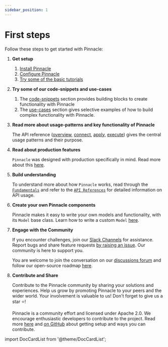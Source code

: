 ```yaml
---
sidebar_position: 1
---
```


# First steps

Follow these steps to get started with Pinnacle:

1. **Get setup**
     
    1. [Install Pinnacle](./installation.md)
    2. [Configure Pinnacle](./configuration.md)
    3. [Try some of the basic tutorials](../tutorials/intro.md)

2. **Try some of our code-snippets and use-cases**

    1. The [code-snippets](../code_snippets) section provides building blocks to create functionality with Pinnacle
    2. The [use-cases](../use_cases) section gives selective examples of how to build complex functionality with Pinnacle.

3. **Read more about usage-patterns and key functionality of Pinnacle**

    The API reference ([overview](../core_api/), [connect](../connect_api/), [apply](../apply_api/), [execute](../execute_api/)) gives
    the central usage patterns and their purpose.

4. **Read about production features**

    `Pinnacle` was designed with production specifically in mind. Read more about this [here](../production/).

5. **Build understanding**

    To understand more about how `Pinnacle` works, read through the [`Fundamentals`](../fundamentals/glossary) and refer to the [`API References`](https://docs.pinnacle.io/apidocs/source/pinnacle.html) for detailed information on API usage.

6. **Create your own Pinnacle components**

    Pinnacle makes it easy to write your own models and functionality, with its `Model` base class. Learn how to write
    a custom `Model` [here](../create_functionality).

7. **Engage with the Community**

    If you encounter challenges, join our [Slack Channels](https://join.slack.com/t/pinnacle/shared_invite/zt-1zuojj0k0-RjAYBs1TDsvEa7yaFGa6QA) for assistance. Report bugs and share feature requests [by raising an issue]((https://github.com/pinnacle/pinnacle/issues).). Our community is here to support you.

    You are welcome to join the conversation on our [discussions forum](https://github.com/pinnacle/pinnacle/discussions) and follow our open-source roadmap [here](https://github.com/orgs/pinnacle/projects/1/views/10).

8. **Contribute and Share**

    Contribute to the Pinnacle community by sharing your solutions and experiences. 
    Help us grow by promoting Pinnacle to your peers and the wider world. Your involvement is valuable to us! Don't forget to give us a star ⭐!

    Pinnacle is a community effort and licensed under Apache 2.0. We encourage enthusiastic developers to contribute to the project. Read more [here](../setup/contributing) and [on GitHub](https://github.com/pinnacle/pinnacle/) about getting setup and ways you can contribute.


import DocCardList from '@theme/DocCardList';

<DocCardList />